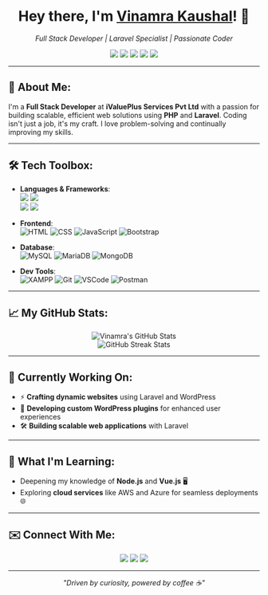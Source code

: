 <h1 align="center">Hey there, I'm <a href="https://github.com/Vinamra-iValuePlus" target="_blank">Vinamra Kaushal</a>! 👋</h1>

<p align="center">
  <i>Full Stack Developer | Laravel Specialist | Passionate Coder</i>
</p>

<p align="center">
  <img src="https://img.shields.io/badge/PHP-777BB4?style=for-the-badge&logo=php&logoColor=white">
  <img src="https://img.shields.io/badge/Laravel-FF2D20?style=for-the-badge&logo=laravel&logoColor=white">
  <img src="https://img.shields.io/badge/JavaScript-F7DF1E?style=for-the-badge&logo=javascript&logoColor=black">
  <img src="https://img.shields.io/badge/MySQL-4479A1?style=for-the-badge&logo=mysql&logoColor=white">
  <img src="https://img.shields.io/badge/Git-F05032?style=for-the-badge&logo=git&logoColor=white">
</p>

---

## 🚀 About Me:
I'm a **Full Stack Developer** at **iValuePlus Services Pvt Ltd** with a passion for building scalable, efficient web solutions using **PHP** and **Laravel**. Coding isn't just a job, it's my craft. I love problem-solving and continually improving my skills.

---

## 🛠️ Tech Toolbox:
- **Languages & Frameworks**:  
  <img src="https://img.shields.io/badge/PHP-777BB4?style=flat-square&logo=php&logoColor=white"> 
  <img src="https://img.shields.io/badge/Laravel-FF2D20?style=flat-square&logo=laravel&logoColor=white">  
  <img src="https://img.shields.io/badge/JavaScript-F7DF1E?style=flat-square&logo=javascript&logoColor=black">
  <img src="https://img.shields.io/badge/Node.js-339933?style=flat-square&logo=node.js&logoColor=white">

- **Frontend**:  
  ![HTML](https://img.shields.io/badge/-HTML5-E34F26?style=flat-square&logo=html5&logoColor=white)
  ![CSS](https://img.shields.io/badge/-CSS3-1572B6?style=flat-square&logo=css3)
  ![JavaScript](https://img.shields.io/badge/-JavaScript-F7DF1E?style=flat-square&logo=javascript&logoColor=black)
  ![Bootstrap](https://img.shields.io/badge/-Bootstrap-563D7C?style=flat-square&logo=bootstrap)

- **Database**:  
  ![MySQL](https://img.shields.io/badge/-MySQL-4479A1?style=flat-square&logo=mysql&logoColor=white)
  ![MariaDB](https://img.shields.io/badge/-MariaDB-003545?style=flat-square&logo=mariadb&logoColor=white)
  ![MongoDB](https://img.shields.io/badge/-MongoDB-47A248?style=flat-square&logo=mongodb&logoColor=white)

- **Dev Tools**:  
  ![XAMPP](https://img.shields.io/badge/-XAMPP-FB7A24?style=flat-square&logo=xampp&logoColor=white)
  ![Git](https://img.shields.io/badge/-Git-F05032?style=flat-square&logo=git&logoColor=white)
  ![VSCode](https://img.shields.io/badge/-VSCode-007ACC?style=flat-square&logo=visual-studio-code&logoColor=white)
  ![Postman](https://img.shields.io/badge/-Postman-FF6C37?style=flat-square&logo=postman&logoColor=white)

---

## 📈 My GitHub Stats:
<p align="center">
  <img src="https://github-readme-stats.vercel.app/api?username=Vinamra-iValuePlus&show_icons=true&theme=radical" alt="Vinamra's GitHub Stats">
  <br>
  <img src="https://github-readme-streak-stats.herokuapp.com/?user=Vinamra-iValuePlus&theme=radical" alt="GitHub Streak Stats">
</p>

---

## 🔭 Currently Working On:
- ⚡ **Crafting dynamic websites** using Laravel and WordPress
- 🔧 **Developing custom WordPress plugins** for enhanced user experiences
- 🛠 **Building scalable web applications** with Laravel

---

## 🌱 What I'm Learning:
- Deepening my knowledge of **Node.js** and **Vue.js** 🖥️
- Exploring **cloud services** like AWS and Azure for seamless deployments 🌐

---

## ✉️ Connect With Me:

<p align="center">
  <a href="mailto:vinamrak@ivalueplus.com"><img src="https://img.shields.io/badge/-Email-EA4335?style=for-the-badge&logo=gmail&logoColor=white"></a>
  <a href="https://www.linkedin.com/in/vinamrakaushal"><img src="https://img.shields.io/badge/-LinkedIn-0077B5?style=for-the-badge&logo=linkedin&logoColor=white"></a>
  <a href="https://github.com/Vinamra-iValuePlus"><img src="https://img.shields.io/badge/-GitHub-333333?style=for-the-badge&logo=github&logoColor=white"></a>
</p>

---

<p align="center">
  <i>"Driven by curiosity, powered by coffee ☕"</i>
</p>
